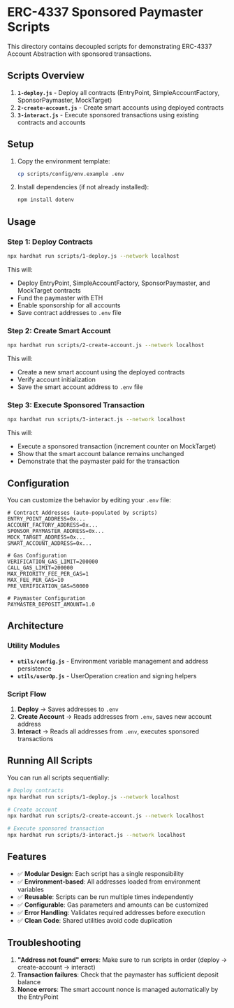 # ERC-4337 Sponsored Paymaster Scripts

This directory contains decoupled scripts for demonstrating ERC-4337 Account Abstraction with sponsored transactions.

## Scripts Overview

1. **`1-deploy.js`** - Deploy all contracts (EntryPoint, SimpleAccountFactory, SponsorPaymaster, MockTarget)
2. **`2-create-account.js`** - Create smart accounts using deployed contracts
3. **`3-interact.js`** - Execute sponsored transactions using existing contracts and accounts

## Setup

1. Copy the environment template:
   ```bash
   cp scripts/config/env.example .env
   ```

2. Install dependencies (if not already installed):
   ```bash
   npm install dotenv
   ```

## Usage

### Step 1: Deploy Contracts
```bash
npx hardhat run scripts/1-deploy.js --network localhost
```

This will:
- Deploy EntryPoint, SimpleAccountFactory, SponsorPaymaster, and MockTarget contracts
- Fund the paymaster with ETH
- Enable sponsorship for all accounts
- Save contract addresses to `.env` file

### Step 2: Create Smart Account
```bash
npx hardhat run scripts/2-create-account.js --network localhost
```

This will:
- Create a new smart account using the deployed contracts
- Verify account initialization
- Save the smart account address to `.env` file

### Step 3: Execute Sponsored Transaction
```bash
npx hardhat run scripts/3-interact.js --network localhost
```

This will:
- Execute a sponsored transaction (increment counter on MockTarget)
- Show that the smart account balance remains unchanged
- Demonstrate that the paymaster paid for the transaction

## Configuration

You can customize the behavior by editing your `.env` file:

```env
# Contract Addresses (auto-populated by scripts)
ENTRY_POINT_ADDRESS=0x...
ACCOUNT_FACTORY_ADDRESS=0x...
SPONSOR_PAYMASTER_ADDRESS=0x...
MOCK_TARGET_ADDRESS=0x...
SMART_ACCOUNT_ADDRESS=0x...

# Gas Configuration
VERIFICATION_GAS_LIMIT=200000
CALL_GAS_LIMIT=200000
MAX_PRIORITY_FEE_PER_GAS=1
MAX_FEE_PER_GAS=10
PRE_VERIFICATION_GAS=50000

# Paymaster Configuration
PAYMASTER_DEPOSIT_AMOUNT=1.0
```

## Architecture

### Utility Modules

- **`utils/config.js`** - Environment variable management and address persistence
- **`utils/userOp.js`** - UserOperation creation and signing helpers

### Script Flow

1. **Deploy** → Saves addresses to `.env`
2. **Create Account** → Reads addresses from `.env`, saves new account address
3. **Interact** → Reads all addresses from `.env`, executes sponsored transactions

## Running All Scripts

You can run all scripts sequentially:

```bash
# Deploy contracts
npx hardhat run scripts/1-deploy.js --network localhost

# Create account
npx hardhat run scripts/2-create-account.js --network localhost

# Execute sponsored transaction
npx hardhat run scripts/3-interact.js --network localhost
```

## Features

- ✅ **Modular Design**: Each script has a single responsibility
- ✅ **Environment-based**: All addresses loaded from environment variables
- ✅ **Reusable**: Scripts can be run multiple times independently
- ✅ **Configurable**: Gas parameters and amounts can be customized
- ✅ **Error Handling**: Validates required addresses before execution
- ✅ **Clean Code**: Shared utilities avoid code duplication

## Troubleshooting

1. **"Address not found" errors**: Make sure to run scripts in order (deploy → create-account → interact)
2. **Transaction failures**: Check that the paymaster has sufficient deposit balance
3. **Nonce errors**: The smart account nonce is managed automatically by the EntryPoint 